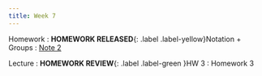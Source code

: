 ```yaml
---
title: Week 7
---
```


Homework
: **HOMEWORK RELEASED**{: .label .label-yellow}Notation + Groups
  : [Note 2](https://readings.decal.rouxl.es/docs/readings/content/note-2/)

Lecture
: **HOMEWORK REVIEW**{: .label .label-green }HW 3
  : Homework 3